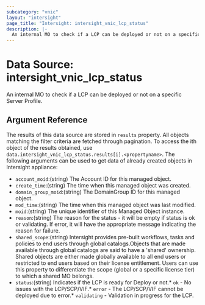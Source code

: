 ```yaml
---
subcategory: "vnic"
layout: "intersight"
page_title: "Intersight: intersight_vnic_lcp_status"
description: |-
  An internal MO to check if a LCP can be deployed or not on a specific Server Profile.
---
```


# Data Source: intersight_vnic_lcp_status
An internal MO to check if a LCP can be deployed or not on a specific Server Profile.
## Argument Reference
The results of this data source are stored in `results` property.
All objects matching the filter criteria are fetched through pagination.
To access the ith object of the results obtained, use `data.intersight_vnic_lcp_status.results[i].<propertyname>`.
The following arguments can be used to get data of already created objects in Intersight appliance:
* `account_moid`:(string) The Account ID for this managed object. 
* `create_time`:(string) The time when this managed object was created. 
* `domain_group_moid`:(string) The DomainGroup ID for this managed object. 
* `mod_time`:(string) The time when this managed object was last modified. 
* `moid`:(string) The unique identifier of this Managed Object instance. 
* `reason`:(string) The reason for the status - it will be empty if status is ok or validating. If error, it will have the appropriate message indicating the reason for failure. 
* `shared_scope`:(string) Intersight provides pre-built workflows, tasks and policies to end users through global catalogs.Objects that are made available through global catalogs are said to have a 'shared' ownership. Shared objects are either made globally available to all end users or restricted to end users based on their license entitlement. Users can use this property to differentiate the scope (global or a specific license tier) to which a shared MO belongs. 
* `status`:(string) Indicates if the LCP is ready for Deploy or not.* `ok` - No issues with the LCP/SCP/VIF.* `error` - The LCP/SCP/VIF cannot be deployed due to error.* `validating` - Validation in progress for the LCP. 
 